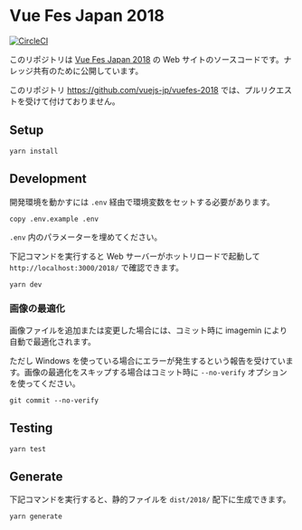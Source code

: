 # Vue Fes Japan 2018

[![CircleCI](https://circleci.com/gh/kazupon/vuefes.svg?style=svg&circle-token=b8870106eee9ce82c717583cf27116263b7831f6)](https://circleci.com/gh/kazupon/vuefes)

このリポジトリは [Vue Fes Japan 2018](https://vuefes.jp/2018/) の Web サイトのソースコードです。ナレッジ共有のために公開しています。

このリポジトリ https://github.com/vuejs-jp/vuefes-2018 では、プルリクエストを受けて付けておりません。 

## Setup

```shell
yarn install
```

## Development

開発環境を動かすには `.env` 経由で環境変数をセットする必要があります。

```shell
copy .env.example .env
```

`.env` 内のパラメーターを埋めてください。

下記コマンドを実行すると Web サーバーがホットリロードで起動して `http://localhost:3000/2018/` で確認できます。

```shell
yarn dev
```

### 画像の最適化

画像ファイルを追加または変更した場合には、コミット時に imagemin により自動で最適化されます。

ただし Windows を使っている場合にエラーが発生するという報告を受けています。画像の最適化をスキップする場合はコミット時に `--no-verify` オプションを使ってください。

```shell
git commit --no-verify
``` 

## Testing

```shell
yarn test
```

## Generate

下記コマンドを実行すると、静的ファイルを `dist/2018/` 配下に生成できます。

```shell
yarn generate
```

